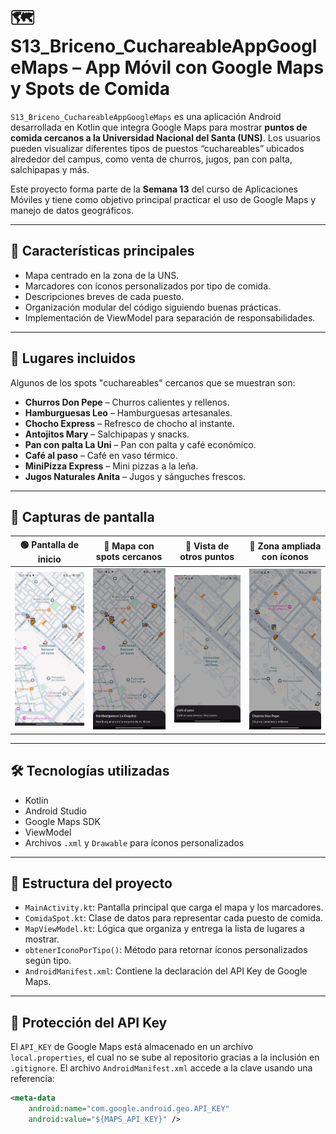 # 🗺️ S13_Briceno_CuchareableAppGoogleMaps – App Móvil con Google Maps y Spots de Comida

`S13_Briceno_CuchareableAppGoogleMaps` es una aplicación Android desarrollada en Kotlin que integra Google Maps para mostrar **puntos de comida cercanos a la Universidad Nacional del Santa (UNS)**. Los usuarios pueden visualizar diferentes tipos de puestos “cuchareables” ubicados alrededor del campus, como venta de churros, jugos, pan con palta, salchipapas y más.

Este proyecto forma parte de la **Semana 13** del curso de Aplicaciones Móviles y tiene como objetivo principal practicar el uso de Google Maps y manejo de datos geográficos.

---

## 📍 Características principales

- Mapa centrado en la zona de la UNS.
- Marcadores con íconos personalizados por tipo de comida.
- Descripciones breves de cada puesto.
- Organización modular del código siguiendo buenas prácticas.
- Implementación de ViewModel para separación de responsabilidades.

---

## 🍟 Lugares incluidos

Algunos de los spots "cuchareables" cercanos que se muestran son:

- **Churros Don Pepe** – Churros calientes y rellenos.
- **Hamburguesas Leo** – Hamburguesas artesanales.
- **Chocho Express** – Refresco de chocho al instante.
- **Antojitos Mary** – Salchipapas y snacks.
- **Pan con palta La Uni** – Pan con palta y café económico.
- **Café al paso** – Café en vaso térmico.
- **MiniPizza Express** – Mini pizzas a la leña.
- **Jugos Naturales Anita** – Jugos y sánguches frescos.

---

## 📸 Capturas de pantalla

| 🟢 Pantalla de inicio | 🍟 Mapa con spots cercanos | 🍔 Vista de otros puntos | 🍩 Zona ampliada con íconos |
|------------------------|-----------------------------|--------------------------|-----------------------------|
| <img src="PantallazosApp/1Inicio.png" width="200"/> | <img src="PantallazosApp/2Ejemplo1.png" width="200"/> | <img src="PantallazosApp/3Ejemplo2.png" width="200"/> | <img src="PantallazosApp/4Ejemplo3.png" width="200"/> |

---

## 🛠️ Tecnologías utilizadas

- Kotlin
- Android Studio
- Google Maps SDK
- ViewModel
- Archivos `.xml` y `Drawable` para íconos personalizados

---

## 📁 Estructura del proyecto

- `MainActivity.kt`: Pantalla principal que carga el mapa y los marcadores.
- `ComidaSpot.kt`: Clase de datos para representar cada puesto de comida.
- `MapViewModel.kt`: Lógica que organiza y entrega la lista de lugares a mostrar.
- `obtenerIconoPorTipo()`: Método para retornar íconos personalizados según tipo.
- `AndroidManifest.xml`: Contiene la declaración del API Key de Google Maps.

---

## 🔐 Protección del API Key

El `API_KEY` de Google Maps está almacenado en un archivo `local.properties`, el cual no se sube al repositorio gracias a la inclusión en `.gitignore`. El archivo `AndroidManifest.xml` accede a la clave usando una referencia:

```xml
<meta-data
    android:name="com.google.android.geo.API_KEY"
    android:value="${MAPS_API_KEY}" />

